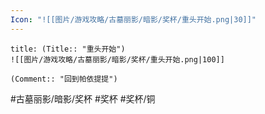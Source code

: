 ```yaml
---
Icon: "![[图片/游戏攻略/古墓丽影/暗影/奖杯/重头开始.png|30]]"
---
```

```ad-common-bronze-trophy
title: (Title:: "重头开始")
![[图片/游戏攻略/古墓丽影/暗影/奖杯/重头开始.png|100]]

(Comment:: "回到帕依提提")
```

#古墓丽影/暗影/奖杯 #奖杯 #奖杯/铜
